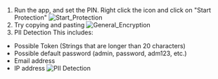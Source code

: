 1) Run the app, and set the PIN. Right click the icon and click on "Start Protection"
![Start_Protection](https://github.com/user-attachments/assets/5a31b26c-8830-464f-b2a0-8681a2fa6e9c)
2) Try copying and pasting
![General_Encryption](https://github.com/user-attachments/assets/6eaa834d-4e1f-4935-826f-12f80e3a3441)
3) PII Detection
This includes:
- Possible Token (Strings that are longer than 20 characters)
- Possible default password (admin, password, adm123, etc.)
- Email address
- IP address
![PII Detection](https://github.com/user-attachments/assets/1079353e-103b-45cf-8801-14e8b842935d)

